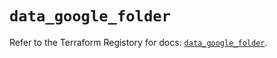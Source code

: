 # `data_google_folder`

Refer to the Terraform Registory for docs: [`data_google_folder`](https://registry.terraform.io/providers/hashicorp/google-beta/4.77.0/docs/data-sources/google_folder).
